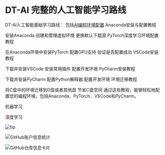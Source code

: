 
# DT-AI 完整的人工智能学习路线

DT-AI人工智能基础学习路线：
包括[AI编程环境配置](https://github.com/buluslee/DT-AI/tree/AI%E7%8E%AF%E5%A2%83%E9%85%8D%E7%BD%AE)
Anaconda安装与配置教程

安装Anaconda
创建和管理虚拟环境
更换默认下载源
PyTorch深度学习环境配置教程

在Anaconda环境中安装PyTorch
配置GPU支持
验证是否配置成功
VSCode安装教程

下载并安装VSCode
安装常用插件
配置开发环境
PyCharm安装教程

下载并安装PyCharm
配置Python解释器
配置开发环境
环境迁移教程

将C盘中的环境迁移到D盘或者其他盘
节省C盘空间
通过这些教程，能够轻松地配置您的编程环境，包括Anaconda、PyTorch、VSCode和PyCharm。

机器学习

深度学习

![tip](https://badgen.net/badge/python/3.1.6/green?icon=packagephobia)

![GitHub账户信息统计](https://github-stats.ubrong.com/api?username=buluslee&show_icons=true&theme=tokyonight)

![GitHub仓库信息卡片](https://github-stats.ubrong.com/api/pin/?username=buluslee&repo=GNN&theme=dark)
